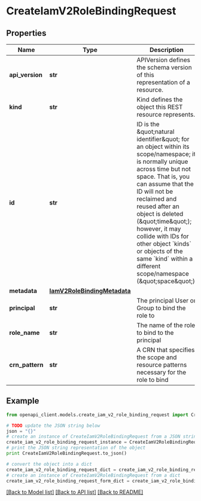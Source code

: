 # CreateIamV2RoleBindingRequest


## Properties
Name | Type | Description | Notes
------------ | ------------- | ------------- | -------------
**api_version** | **str** | APIVersion defines the schema version of this representation of a resource. | [optional] [readonly] 
**kind** | **str** | Kind defines the object this REST resource represents. | [optional] [readonly] 
**id** | **str** | ID is the \&quot;natural identifier\&quot; for an object within its scope/namespace; it is normally unique across time but not space. That is, you can assume that the ID will not be reclaimed and reused after an object is deleted (\&quot;time\&quot;); however, it may collide with IDs for other object &#x60;kinds&#x60; or objects of the same &#x60;kind&#x60; within a different scope/namespace (\&quot;space\&quot;). | [optional] [readonly] 
**metadata** | [**IamV2RoleBindingMetadata**](IamV2RoleBindingMetadata.md) |  | [optional] 
**principal** | **str** | The principal User or Group to bind the role to | 
**role_name** | **str** | The name of the role to bind to the principal | 
**crn_pattern** | **str** | A CRN that specifies the scope and resource patterns necessary for the role to bind | 

## Example

```python
from openapi_client.models.create_iam_v2_role_binding_request import CreateIamV2RoleBindingRequest

# TODO update the JSON string below
json = "{}"
# create an instance of CreateIamV2RoleBindingRequest from a JSON string
create_iam_v2_role_binding_request_instance = CreateIamV2RoleBindingRequest.from_json(json)
# print the JSON string representation of the object
print CreateIamV2RoleBindingRequest.to_json()

# convert the object into a dict
create_iam_v2_role_binding_request_dict = create_iam_v2_role_binding_request_instance.to_dict()
# create an instance of CreateIamV2RoleBindingRequest from a dict
create_iam_v2_role_binding_request_form_dict = create_iam_v2_role_binding_request.from_dict(create_iam_v2_role_binding_request_dict)
```
[[Back to Model list]](../ccloud/README.md#documentation-for-models) [[Back to API list]](../ccloud/README.md#documentation-for-api-endpoints) [[Back to README]](../ccloud/README.md)


